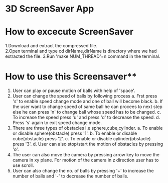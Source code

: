 # 3D ScreenSaver App

# How to excecute ScreenSaver
1.Download and extract the compressed file.\
2.Open terminal and type cd dirName,dirName is directory where we had extracted the file.
3.Run 'make NUM_THREAD'=n command in the terminal.


# How to use this Screensaver** 
1. User can play or pause motion of balls with help of 'space'.
2. User can change the speed of balls by following process 
   a. Frst press 's' to enable speed change mode and one of ball will become black.
   b. If the user want to change speed of same ball he can procees to next step else he can press 'n' to change ball whose speed                     has to be changed.
   c.  To increase the speed press 'u' and press 'd' to decrease the speed.
   d. Press 's' again to exit speed change mode.
3. There are three types of obstacles i.e sphere,cube,cylinder.
   a.  To enable or disable sphere(obstacle) press '1'.
   b.  To enable or disable cube(obstacle) press '2'.
   c.  To enable or disable cylinder(obstacle) press '3'.
   d.  User can also stop/start the motion of obstacles by pressing 'o'.
4. The user can also move the camera by pressing arrow key to move the camera in xy plane. For motion of the camera in z direction user has to  use scroll.
5. User can also change the no. of balls by pressing '+' to increase the number of balls and '-' to decrease the number of balls.

